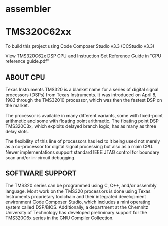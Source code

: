 # assembler
TMS320C62xx
=============================

To build this project using Code Composer Studio v3.3 (CCStudio v3.3) 

View TMS320C62x DSP CPU and Instruction Set Reference Guide in "CPU reference guide.pdf"

ABOUT CPU
-----------

Texas Instruments TMS320 is a blanket name for a series of digital signal 
processors (DSPs) from Texas Instruments. It was introduced on April 8, 
1983 through the TMS32010 processor, which was then the fastest DSP on the 
market.

The processor is available in many different variants, some with fixed-point 
arithmetic and some with floating point arithmetic. The floating point DSP 
TMS320C3x, which exploits delayed branch logic, has as many as three delay 
slots.

The flexibility of this line of processors has led to it being used not 
merely as a co-processor for digital signal processing but also as a main 
CPU. Newer implementations support standard IEEE JTAG control for boundary 
scan and/or in-circuit debugging.

SOFTWARE SUPPORT
-----------

The TMS320 series can be programmed using C, C++, and/or assembly language. 
Most work on the TMS320 processors is done using Texas Instruments 
proprietary toolchain and their integrated development environment Code 
Composer Studio, which includes a mini operating system called DSP/BIOS. 
Additionally, a department at the Chemnitz University of Technology has 
developed preliminary support for the TMS320C6x series in the GNU Compiler 
Collection.

